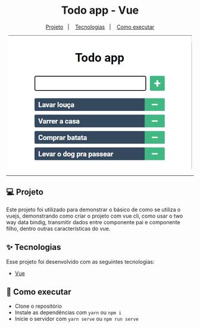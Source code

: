 <h1 align="center" style="font-weight: bold;">
  Todo app - Vue
</h1>

<p align="center">
  <a href="#-projeto">Projeto</a>&nbsp;&nbsp;&nbsp;|&nbsp;&nbsp;&nbsp;
  <a href="#-tecnologias">Tecnologias</a>&nbsp;&nbsp;&nbsp;|&nbsp;&nbsp;&nbsp;
  <a href="#-como-executar">Como executar</a>
</p>

<p align="center">
  <img alt="todo vue" title="todo vue" src=".github/screenshot.png" />
</p>


---

## 💻 Projeto

Este projeto foi utilizado para demonstrar o básico de como se utiliza o vuejs, demonstrando como criar o projeto com vue cli, como usar o two way data bindig, transmitir dados entre componente pai e componente filho, dentro outras características do vue.

## ✨ Tecnologias

Esse projeto foi desenvolvido com as seguintes tecnologias:

- [Vue](https://vuejs.org/)

## 🚀 Como executar

- Clone o repositório
- Instale as dependências com `yarn` ou `npm i`
- Inicie o servidor com `yarn serve` ou `npm run serve`